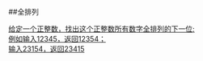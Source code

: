 ##全排列  

[给定一个正整数，找出这个正整数所有数字全排列的下一位;  
例如输入12345，返回12354；  
输入23154，返回23415](src/main/java/com/arithmetic/NextMinPermutation.java)
